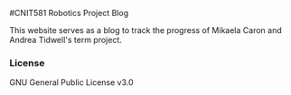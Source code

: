 #CNIT581 Robotics Project Blog

This website serves as a blog to track the progress of Mikaela Caron and Andrea Tidwell's term project.

### License
GNU General Public License v3.0
